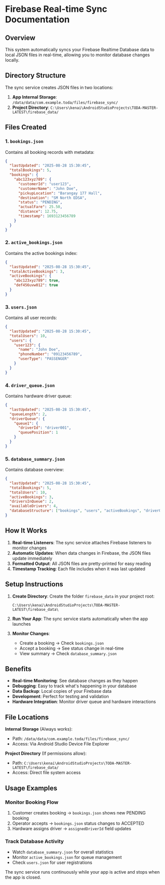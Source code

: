 # Firebase Real-time Sync Documentation

## Overview
This system automatically syncs your Firebase Realtime Database data to local JSON files in real-time, allowing you to monitor database changes locally.

## Directory Structure
The sync service creates JSON files in two locations:
1. **App Internal Storage**: `/data/data/com.example.toda/files/firebase_sync/`
2. **Project Directory**: `C:\Users\kenai\AndroidStudioProjects\TODA-MASTER-LATEST\firebase_data/`

## Files Created

### 1. `bookings.json`
Contains all booking records with metadata:
```json
{
  "lastUpdated": "2025-08-28 15:30:45",
  "totalBookings": 5,
  "bookings": {
    "abc123xyz789": {
      "customerId": "user123",
      "customerName": "John Doe",
      "pickupLocation": "Barangay 177 Hall",
      "destination": "SM North EDSA", 
      "status": "PENDING",
      "actualFare": 25.50,
      "distance": 12.75,
      "timestamp": 1693123456789
    }
  }
}
```

### 2. `active_bookings.json`
Contains the active bookings index:
```json
{
  "lastUpdated": "2025-08-28 15:30:45",
  "totalActiveBookings": 3,
  "activeBookings": {
    "abc123xyz789": true,
    "def456uvw012": true
  }
}
```

### 3. `users.json`
Contains all user records:
```json
{
  "lastUpdated": "2025-08-28 15:30:45", 
  "totalUsers": 10,
  "users": {
    "user123": {
      "name": "John Doe",
      "phoneNumber": "09123456789",
      "userType": "PASSENGER"
    }
  }
}
```

### 4. `driver_queue.json`
Contains hardware driver queue:
```json
{
  "lastUpdated": "2025-08-28 15:30:45",
  "queueLength": 2,
  "driverQueue": {
    "queue1": {
      "driverId": "driver001",
      "queuePosition": 1
    }
  }
}
```

### 5. `database_summary.json`
Contains database overview:
```json
{
  "lastUpdated": "2025-08-28 15:30:45",
  "totalBookings": 5,
  "totalUsers": 10,
  "activeBookings": 3,
  "driversInQueue": 2,
  "availableDrivers": 4,
  "databaseStructure": ["bookings", "users", "activeBookings", "driverQueue"]
}
```

## How It Works

1. **Real-time Listeners**: The sync service attaches Firebase listeners to monitor changes
2. **Automatic Updates**: When data changes in Firebase, the JSON files update immediately  
3. **Formatted Output**: All JSON files are pretty-printed for easy reading
4. **Timestamp Tracking**: Each file includes when it was last updated

## Setup Instructions

1. **Create Directory**: Create the folder `firebase_data` in your project root:
   ```
   C:\Users\kenai\AndroidStudioProjects\TODA-MASTER-LATEST\firebase_data\
   ```

2. **Run Your App**: The sync service starts automatically when the app launches

3. **Monitor Changes**: 
   - Create a booking → Check `bookings.json`
   - Accept a booking → See status change in real-time
   - View summary → Check `database_summary.json`

## Benefits

- **Real-time Monitoring**: See database changes as they happen
- **Debugging**: Easy to track what's happening in your database
- **Data Backup**: Local copies of your Firebase data
- **Development**: Perfect for testing and validation
- **Hardware Integration**: Monitor driver queue and hardware interactions

## File Locations

**Internal Storage** (Always works):
- Path: `/data/data/com.example.toda/files/firebase_sync/`
- Access: Via Android Studio Device File Explorer

**Project Directory** (If permissions allow):
- Path: `C:\Users\kenai\AndroidStudioProjects\TODA-MASTER-LATEST\firebase_data/`
- Access: Direct file system access

## Usage Examples

### Monitor Booking Flow
1. Customer creates booking → `bookings.json` shows new PENDING booking
2. Operator accepts → `bookings.json` status changes to ACCEPTED  
3. Hardware assigns driver → `assignedDriverId` field updates

### Track Database Activity
- Watch `database_summary.json` for overall statistics
- Monitor `active_bookings.json` for queue management
- Check `users.json` for user registrations

The sync service runs continuously while your app is active and stops when the app is closed.
